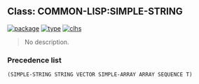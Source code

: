 ## Class: COMMON-LISP:SIMPLE-STRING
[![package](https://img.shields.io/badge/Package-COMMON--LISP-5f9ea0.svg?style=social&colorA=999999)](../) [![type](https://img.shields.io/badge/Type-Class-5f9ea0.svg?style=social&colorA=999999)](../#class) [![clhs](https://img.shields.io/badge/CLHS-SIMPLE--STRING-5f9ea0.svg?style=social&colorA=999999)](http://www.lispworks.com/documentation/HyperSpec/Body/t_smp_st.htm) 

> No description.

### Precedence list
```
(SIMPLE-STRING STRING VECTOR SIMPLE-ARRAY ARRAY SEQUENCE T)
```
